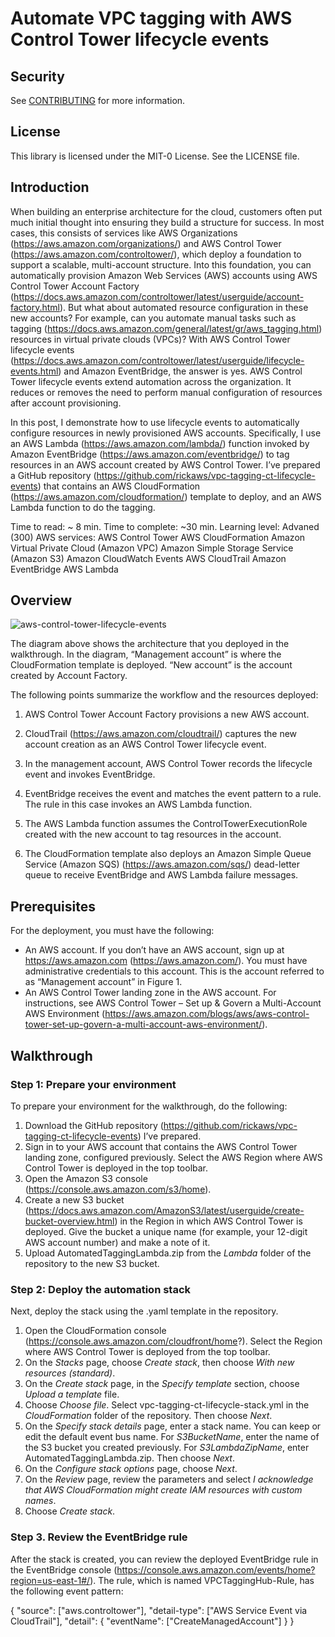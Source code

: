 # Automate VPC tagging with AWS Control Tower lifecycle events

## Security
See [CONTRIBUTING](CONTRIBUTING.md#security-issue-notifications) for more information.

## License
This library is licensed under the MIT-0 License. See the LICENSE file.

## Introduction
When building an enterprise architecture for the cloud, customers often put much initial thought into ensuring they build a structure for success. In most cases, this consists of services like AWS Organizations (https://aws.amazon.com/organizations/) and AWS Control Tower (https://aws.amazon.com/controltower/), which deploy a foundation to support a scalable, multi-account structure. Into this foundation, you can automatically provision Amazon Web Services (AWS) accounts using AWS Control Tower Account Factory (https://docs.aws.amazon.com/controltower/latest/userguide/account-factory.html). But what about automated resource configuration in these new accounts? For example, can you automate manual tasks such as tagging (https://docs.aws.amazon.com/general/latest/gr/aws_tagging.html) resources in virtual private clouds (VPCs)? With AWS Control Tower lifecycle events (https://docs.aws.amazon.com/controltower/latest/userguide/lifecycle-events.html) and Amazon EventBridge, the answer is yes. AWS Control Tower lifecycle events extend automation across the organization. It reduces or removes the need to perform manual configuration of resources after account provisioning.  

In this post, I demonstrate how to use lifecycle events to automatically configure resources in newly provisioned AWS accounts. Specifically, I use an AWS Lambda (https://aws.amazon.com/lambda/) function invoked by Amazon EventBridge (https://aws.amazon.com/eventbridge/) to tag resources in an AWS account created by AWS Control Tower. I’ve prepared a GitHub repository (https://github.com/rickaws/vpc-tagging-ct-lifecycle-events) that contains an AWS CloudFormation (https://aws.amazon.com/cloudformation/) template to deploy, and an AWS Lambda function to do the tagging.

Time  to read:        ~ 8 min.
Time  to complete:    ~30 min.
Learning  level:    	Advaned (300)
AWS  services:
                      AWS Control Tower
                      AWS  CloudFormation
                      Amazon Virtual Private Cloud (Amazon VPC)
                      Amazon Simple Storage Service (Amazon S3)
                      Amazon CloudWatch Events
                      AWS CloudTrail
                      Amazon EventBridge
                      AWS Lambda
## Overview
![aws-control-tower-lifecycle-events](https://user-images.githubusercontent.com/83367938/149060901-2fb3e518-fae7-4983-a1ad-8bded2e646f1.png)

The diagram above shows the architecture that you deployed in the walkthrough. In the diagram, “Management account” is where the CloudFormation template is deployed. “New account” is the account created by Account Factory.

The following points summarize the workflow and the resources deployed:

1. AWS Control Tower Account Factory provisions a new AWS account.
2. CloudTrail (https://aws.amazon.com/cloudtrail/) captures the new account creation as an AWS Control Tower lifecycle event.
3. In the management account, AWS Control Tower records the lifecycle event and invokes EventBridge. 

1. EventBridge receives the event and matches the event pattern to a rule. The rule in this case invokes an AWS Lambda function.
2. The AWS Lambda function assumes the ControlTowerExecutionRole created with the new account to tag resources in the account.
3. The CloudFormation template also deploys an Amazon Simple Queue Service (Amazon SQS) (https://aws.amazon.com/sqs/) dead-letter queue to receive EventBridge and AWS Lambda failure messages.

## Prerequisites
For the deployment, you must have the following:

* An AWS account. If you don’t have an AWS account, sign up at https://aws.amazon.com (https://aws.amazon.com/). You must have administrative credentials to this account. This is the account referred to as “Management account” in Figure 1.
* An AWS Control Tower landing zone in the AWS account. For instructions, see AWS Control Tower – Set up & Govern a Multi-Account AWS Environment (https://aws.amazon.com/blogs/aws/aws-control-tower-set-up-govern-a-multi-account-aws-environment/).

## Walkthrough

### Step 1: Prepare your environment
To prepare your environment for the walkthrough, do the following:

1. Download the GitHub repository (https://github.com/rickaws/vpc-tagging-ct-lifecycle-events) I’ve prepared.
2. Sign in to your AWS account that contains the AWS Control Tower landing zone, configured previously. Select the AWS Region where AWS Control Tower is deployed in the top toolbar.
3. Open the Amazon S3 console (https://console.aws.amazon.com/s3/home).
4. Create a new S3 bucket (https://docs.aws.amazon.com/AmazonS3/latest/userguide/create-bucket-overview.html) in the Region in which AWS Control Tower is deployed. Give the bucket a unique name (for example, your 12-digit AWS account number) and make a note of it.
5. Upload AutomatedTaggingLambda.zip from the *Lambda* folder of the repository to the new S3 bucket.


### Step 2: Deploy the automation stack
Next, deploy the stack using the .yaml template in the repository.

1. Open the CloudFormation console (https://console.aws.amazon.com/cloudfront/home?). Select the Region where AWS Control Tower is deployed from the top toolbar.
2. On the *Stacks* page, choose *Create stack*, then choose *With new resources (standard)*.
3. On the *Create stack* page, in the *Specify template* section, choose *Upload a template* file.
4. Choose *Choose file*. Select vpc-tagging-ct-lifecycle-stack.yml in the *CloudFormation* folder of the repository. Then choose *Next*.
5. On the *Specify stack details* page, enter a stack name. You can keep or edit the default event bus name. For *S3BucketName*, enter the name of the S3 bucket you created previously. For *S3LambdaZipName*, enter AutomatedTaggingLambda.zip. Then choose *Next*.
6. On the *Configure stack options* page, choose *Next*.
7. On the *Review* page, review the parameters and select *I acknowledge that AWS CloudFormation might create IAM resources with custom names*.
8. Choose *Create stack*.

### Step 3. Review the EventBridge rule

After the stack is created, you can review the deployed EventBridge rule in the EventBridge console (https://console.aws.amazon.com/events/home?region=us-east-1#/). The rule, which is named VPCTaggingHub-Rule, has the following event pattern:

{
  "source": ["aws.controltower"],
  "detail-type": ["AWS Service Event via CloudTrail"],
  "detail": {
    "eventName": ["CreateManagedAccount"]
  }
}
